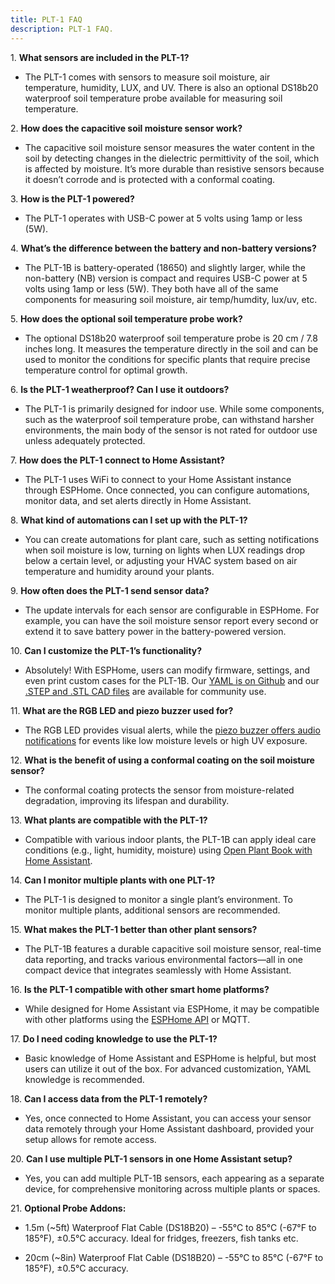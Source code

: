 ```yaml
---
title: PLT-1 FAQ
description: PLT-1 FAQ.
---
```

1\. **What sensors are included in the PLT-1?**

* The PLT-1 comes with sensors to measure soil moisture, air temperature, humidity, LUX, and UV. There is also an optional DS18b20 waterproof soil temperature probe available for measuring soil temperature.

2\. **How does the capacitive soil moisture sensor work?**

* The capacitive soil moisture sensor measures the water content in the soil by detecting changes in the dielectric permittivity of the soil, which is affected by moisture. It’s more durable than resistive sensors because it doesn’t corrode and is protected with a conformal coating.

3\. **How is the PLT-1 powered?**

* The PLT-1 operates with USB-C power at 5 volts using 1amp or less (5W).

4\. **What’s the difference between the battery and non-battery versions?**

* The PLT-1B is battery-operated (18650) and slightly larger, while the non-battery (NB) version is compact and requires USB-C power at 5 volts using 1amp or less (5W). They both have all of the same components for measuring soil moisture, air temp/humdity, lux/uv, etc.

5\. **How does the optional soil temperature probe work?**

* The optional DS18b20 waterproof soil temperature probe is 20 cm / 7.8 inches long. It measures the temperature directly in the soil and can be used to monitor the conditions for specific plants that require precise temperature control for optimal growth.

6\. **Is the PLT-1 weatherproof? Can I use it outdoors?**

* The PLT-1 is primarily designed for indoor use. While some components, such as the waterproof soil temperature probe, can withstand harsher environments, the main body of the sensor is not rated for outdoor use unless adequately protected.

7\. **How does the PLT-1 connect to Home Assistant?**

* The PLT-1 uses WiFi to connect to your Home Assistant instance through ESPHome. Once connected, you can configure automations, monitor data, and set alerts directly in Home Assistant.

8\. **What kind of automations can I set up with the PLT-1?**

* You can create automations for plant care, such as setting notifications when soil moisture is low, turning on lights when LUX readings drop below a certain level, or adjusting your HVAC system based on air temperature and humidity around your plants.

9\. **How often does the PLT-1 send sensor data?**

* The update intervals for each sensor are configurable in ESPHome. For example, you can have the soil moisture sensor report every second or extend it to save battery power in the battery-powered version.

10\. **Can I customize the PLT-1’s functionality?**

* Absolutely! With ESPHome, users can modify firmware, settings, and even print custom cases for the PLT-1B. Our <a href="https://github.com/ApolloAutomation/PLT-1" target="_blank" rel="noreferrer nofollow noopener">YAML is on Github</a> and our <a href="https://www.printables.com/@Apollo_1187039" target="_blank" rel="noreferrer nofollow noopener">.STEP and .STL CAD files</a> are available for community use.

11\. **What are the RGB LED and piezo buzzer used for?**

* The RGB LED provides visual alerts, while the <a href="https://wiki.apolloautomation.com/products/general/piezo/" title="Click here to go to the piezo buzzer wiki tutorial" target="_blank" rel="noreferrer nofollow noopener">piezo buzzer offers audio notifications</a> for events like low moisture levels or high UV exposure.

12\. **What is the benefit of using a conformal coating on the soil moisture sensor?**

* The conformal coating protects the sensor from moisture-related degradation, improving its lifespan and durability.

13\. **What plants are compatible with the PLT-1?**

* Compatible with various indoor plants, the PLT-1B can apply ideal care conditions (e.g., light, humidity, moisture) using <a href="https://github.com/Olen/home-assistant-openplantbook" target="_blank" rel="noreferrer nofollow noopener">Open Plant Book with Home Assistant</a>.

14\. **Can I monitor multiple plants with one PLT-1?**

* The PLT-1 is designed to monitor a single plant’s environment. To monitor multiple plants, additional sensors are recommended.

15\. **What makes the PLT-1 better than other plant sensors?**

* The PLT-1B features a durable capacitive soil moisture sensor, real-time data reporting, and tracks various environmental factors—all in one compact device that integrates seamlessly with Home Assistant.

16\. **Is the PLT-1 compatible with other smart home platforms?**

* While designed for Home Assistant via ESPHome, it may be compatible with other platforms using the <a href="https://esphome.io/components/api.html" target="_blank" rel="noreferrer nofollow noopener">ESPHome API</a> or MQTT.

17\. **Do I need coding knowledge to use the PLT-1?**

* Basic knowledge of Home Assistant and ESPHome is helpful, but most users can utilize it out of the box. For advanced customization, YAML knowledge is recommended.

18\. **Can I access data from the PLT-1 remotely?**

* Yes, once connected to Home Assistant, you can access your sensor data remotely through your Home Assistant dashboard, provided your setup allows for remote access.

20\. **Can I use multiple PLT-1 sensors in one Home Assistant setup?**

* Yes, you can add multiple PLT-1B sensors, each appearing as a separate device, for comprehensive monitoring across multiple plants or spaces.

21\. **Optional Probe Addons:**

* 1\.5m (~5ft) Waterproof Flat Cable (DS18B20) – -55°C to 85°C (-67°F to 185°F), ±0.5°C accuracy. Ideal for fridges, freezers, fish tanks etc.

* 20cm (~8in) Waterproof Flat Cable (DS18B20) – -55°C to 85°C (-67°F to 185°F), ±0.5°C accuracy.